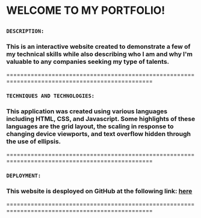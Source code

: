 # WELCOME TO MY PORTFOLIO!

##

### **`DESCRIPTION:`**

### This is an interactive website created to demonstrate a few of my technical skills while also describing who I am and why I'm valuable to any companies seeking my type of talents.

================================================================================================

### **`TECHNIQUES AND TECHNOLOGIES:`**

### This application was created using various languages including HTML, CSS, and Javascript. Some highlights of these languages are the grid layout, the scaling in response to changing device viewports, and text overflow hidden through the use of ellipsis.

================================================================================================

### **`DEPLOYMENT:`**

### This website is desployed on GitHub at the following link: [here](https://bigredcoding.github.io/Portfolio/)

================================================================================================
